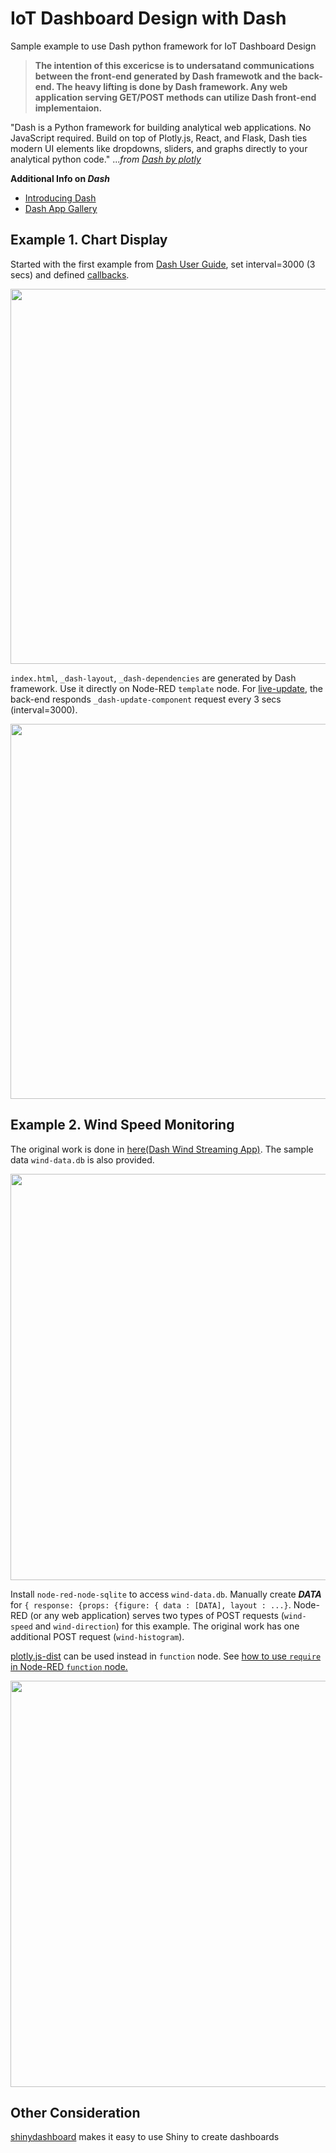 # IoT Dashboard Design with Dash

Sample example to use Dash python framework for IoT Dashboard Design

>**The intention of this excericse is to undersatand communications between the front-end generated by Dash framewotk and the back-end. The heavy lifting is done by Dash framework. Any web application serving GET/POST methods can utilize Dash front-end implementaion.**


"Dash is a Python framework for building analytical web applications. No JavaScript required. Build on top of Plotly.js, React, and Flask, Dash ties modern UI elements like dropdowns, sliders, and graphs directly to your analytical python code." ..._from [Dash by plotly](https://plot.ly/products/dash/)_

**Additional Info on _Dash_**
 - [Introducing Dash](https://medium.com/@plotlygraphs/introducing-dash-5ecf7191b503)
 - [Dash App Gallery](https://dash.plot.ly/gallery)

## Example 1. Chart Display 

 Started with the first example from [Dash User Guide](https://dash.plot.ly/getting-started), set  interval=3000 (3 secs) and defined [callbacks](https://dash.plot.ly/getting-started-part-2). 

<p align="center">
<img src="https://github.com/phyunsj/iot-dashboard-design-with-dash/blob/master/images/dash-example1.png" width="600px"/>
</p>

 `index.html`, `_dash-layout`, `_dash-dependencies` are generated by Dash framework. Use it directly on Node-RED `template` node. For [live-update](https://dash.plot.ly/live-updates), the back-end responds `_dash-update-component` request every 3 secs (interval=3000). 

<p align="center">
<img src="https://github.com/phyunsj/iot-dashboard-design-with-dash/blob/master/images/node-red-example1.gif" width="600px"/>
</p>


## Example 2. Wind Speed Monitoring

The original work is done in [here(Dash Wind Streaming App)](https://github.com/plotly/dash-wind-streaming). The sample data `wind-data.db` is also provided. 

<p align="center">
<img src="https://github.com/phyunsj/iot-dashboard-design-with-dash/blob/master/images/dash-example2.png" width="650px"/>
</p>

Install `node-red-node-sqlite` to access `wind-data.db`. Manually create **_DATA_** for `{ response: {props: {figure: { data : [DATA], layout : ...}`.  Node-RED (or any web application) serves two types of POST requests (`wind-speed` and `wind-direction`) for this example. The original work has one additional POST request (`wind-histogram`).

[plotly.js-dist](https://www.npmjs.com/package/plotly.js-dist) can be used instead in `function` node. See [how to use `require` in Node-RED `function` node.](https://github.com/phyunsj/node-red-simple-blocking-queue)

<p align="center">
<img src="https://github.com/phyunsj/iot-dashboard-design-with-dash/blob/master/images/node-red-example2-windspeed.gif" width="650px"/>
</p>
 

## Other Consideration

[shinydashboard](https://rstudio.github.io/shinydashboard/index.html) makes it easy to use Shiny to create dashboards
